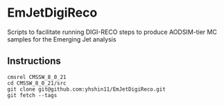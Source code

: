 # EmJetDigiReco

Scripts to facilitate running DIGI-RECO steps to produce AODSIM-tier MC samples for the Emerging Jet analysis

## Instructions
```
cmsrel CMSSW_8_0_21
cd CMSSW_8_0_21/src
git clone git@github.com:yhshin11/EmJetDigiReco.git
git fetch --tags
```
